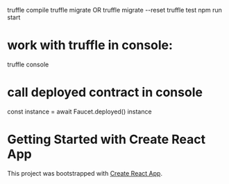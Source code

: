 truffle compile
truffle migrate OR truffle migrate --reset
truffle test
npm run start 

# work with truffle in console:
truffle console

# call deployed contract in console
const instance = await Faucet.deployed()
instance

# Getting Started with Create React App

This project was bootstrapped with [Create React App](https://github.com/facebook/create-react-app).